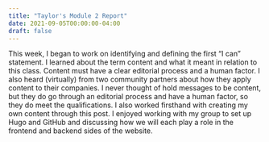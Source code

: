 ```yaml
---
title: "Taylor's Module 2 Report"
date: 2021-09-05T00:00:00-04:00
draft: false
---
```


This week, I began to work on identifying and defining the first “I can” statement. I learned about the term content and what it meant in relation to this class. Content must have a clear editorial process and a human factor. I also heard (virtually) from two community partners about how they apply content to their companies. I never thought of hold messages to be content, but they do go through an editorial process and have a human factor, so they do meet the qualifications. I also worked firsthand with creating my own content through this post. I enjoyed working with my group to set up Hugo and GitHub and discussing how we will each play a role in the frontend and backend sides of the website.

